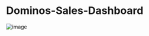 # Dominos-Sales-Dashboard
![image](https://github.com/user-attachments/assets/c5df159b-f293-455c-940f-ce637c072153)

